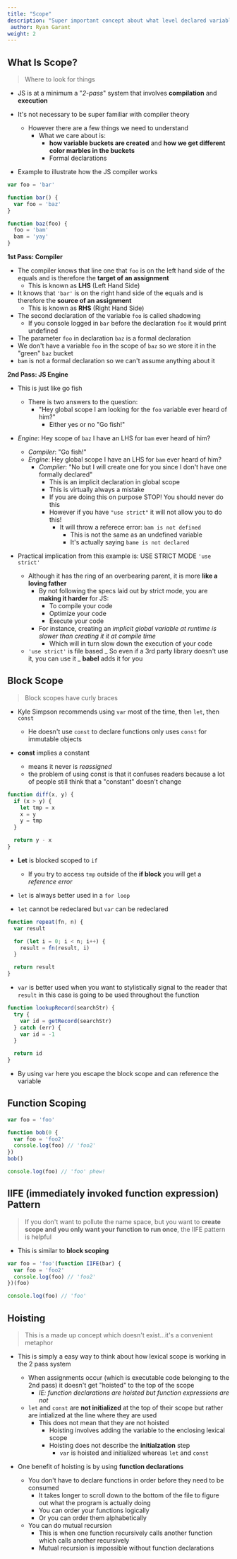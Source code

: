 ```yaml
---
title: "Scope"
description: "Super important concept about what level declared variables can be accessed"
 author: Ryan Garant
weight: 2
---
```


<article id="1">

## What Is Scope?

> Where to look for things

- JS is at a minimum a "_2-pass_" system that involves **compilation** and **execution**
- It's not necessary to be super familiar with compiler theory

  - However there are a few things we need to understand
    - What we care about is:
      - **how variable buckets are created** and **how we get different color marbles in the buckets**
      - Formal declarations

- Example to illustrate how the JS compiler works

```javascript
var foo = 'bar'

function bar() {
  var foo = 'baz'
}

function baz(foo) {
  foo = 'bam'
  bam = 'yay'
}
```

**1st Pass: Compiler**

- The compiler knows that line one that `foo` is on the left hand side of the equals and is therefore the **target of an assignment**
  - This is known as **LHS** (Left Hand Side)
- It knows that `'bar'` is on the right hand side of the equals and is therefore the **source of an assignment**
  - This is known as **RHS** (Right Hand Side)
- The second declaration of the variable `foo` is called shadowing
  - If you console logged in `bar` before the declaration `foo` it would print undefined
- The parameter `foo` in declaration `baz` is a formal declaration
- We don't have a variable `foo` in the scope of `baz` so we store it in the "green" `baz` bucket
- `bam` is not a formal declaration so we can't assume anything about it

**2nd Pass: JS Engine**

- This is just like go fish
  - There is two answers to the question:
    - "Hey global scope I am looking for the `foo` variable ever heard of him?"
      - Either yes or no "Go fish!"
- _Engine_: Hey scope of `baz` I have an LHS for `bam` ever heard of him?

  - _Compiler_: "Go fish!"
  - _Engine_: Hey global scope I have an LHS for `bam` ever heard of him?
    - _Compiler_: "No but I will create one for you since I don't have one formally declared"
      - This is an implicit declaration in global scope
      - This is virtually always a mistake
      - If you are doing this on purpose STOP! You should never do this
      - However if you have `"use strict"` it will not allow you to do this!
        - It will throw a referece error: `bam is not defined`
          - This is not the same as an undefined variable
          - It's actually saying `bame is not declared`

- Practical implication from this example is: USE STRICT MODE `'use strict'`
  - Although it has the ring of an overbearing parent, it is more **like a loving father**
    - By not following the specs laid out by strict mode, you are **making it harder** for JS:
      - To compile your code
      - Optimize your code
      - Execute your code
    - For instance, creating an _implicit global variable at runtime is slower than creating it it at compile time_
      - Which will in turn slow down the execution of your code
  - `'use strict'` is file based
    _ So even if a 3rd party library doesn't use it, you can use it
    _ **babel** adds it for you
    </article>

<article id="2">

## Block Scope

> Block scopes have curly braces

- Kyle Simpson recommends using `var` most of the time, then `let`, then `const`

  - He doesn't use `const` to declare functions only uses `const` for immutable objects

- **const** implies a constant
  - means it never is _reassigned_
  - the problem of using const is that it confuses readers because a lot of people still think that a "constant" doesn't change

```javascript
function diff(x, y) {
  if (x > y) {
    let tmp = x
    x = y
    y = tmp
  }

  return y - x
}
```

- **Let** is blocked scoped to `if`

  - If you try to access `tmp` outside of the **if block** you will get a _reference error_

- `let` is always better used in a `for loop`
- `let` cannot be redeclared but `var` can be redeclared

```javascript
function repeat(fn, n) {
  var result

  for (let i = 0; i < n; i++) {
    result = fn(result, i)
  }

  return result
}
```

- `var` is better used when you want to stylistically signal to the reader that `result` in this case is going to be used throughout the function

```javascript
function lookupRecord(searchStr) {
  try {
    var id = getRecord(searchStr)
  } catch (err) {
    var id = -1
  }

  return id
}
```

- By using `var` here you escape the block scope and can reference the variable

</article>

<article id="3">

## Function Scoping

```javascript
var foo = 'foo'

function bob(0 {
  var foo = 'foo2'
  console.log(foo) // 'foo2'
})
bob()

console.log(foo) // 'foo' phew!
```

</article>

<article id="4">

## IIFE (immediately invoked function expression) Pattern

> If you don't want to pollute the name space, but you want to **create scope and you only want your function to run once**, the IIFE pattern is helpful

- This is similar to **block scoping**

```javascript
var foo = 'foo'(function IIFE(bar) {
  var foo = 'foo2'
  console.log(foo) // 'foo2'
})(foo)

console.log(foo) // 'foo'
```

</article>

<article id="5">

## Hoisting

> This is a made up concept which doesn't exist...it's a convenient metaphor

- This is simply a easy way to think about how lexical scope is working in the 2 pass system

  - When assignments occur (which is executable code belonging to the 2nd pass) it doesn't get "hoisted" to the top of the scope
    - _IE: function declarations are hoisted but function expressions are not_
  - `let` and `const` are **not initialized** at the top of their scope but rather are intialized at the line where they are used
    - This does not mean that they are not hoisted
      - Hoisting involves adding the variable to the enclosing lexical scope
      - Hoisting does not describe the **initialzation** step
        - `var` is hoisted and initialized whereas `let` and `const`

- One benefit of hoisting is by using **function declarations**
  - You don't have to declare functions in order before they need to be consumed
    - It takes longer to scroll down to the bottom of the file to figure out what the program is actually doing
    - You can order your functions logically
    - Or you can order them alphabetically
  - You can do mutual recursion
    - This is when one function recursively calls another function which calls another recursively
    - Mutual recursion is impossible without function declarations

</article>
